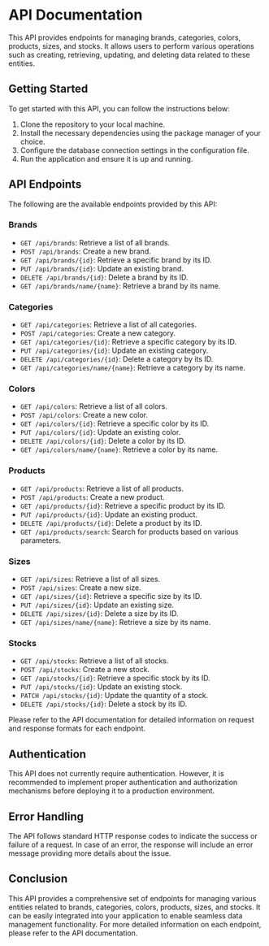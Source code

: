 # API Documentation

This API provides endpoints for managing brands, categories, colors, products, sizes, and stocks. It allows users to perform various operations such as creating, retrieving, updating, and deleting data related to these entities.

## Getting Started

To get started with this API, you can follow the instructions below:

1. Clone the repository to your local machine.
2. Install the necessary dependencies using the package manager of your choice.
3. Configure the database connection settings in the configuration file.
4. Run the application and ensure it is up and running.

## API Endpoints

The following are the available endpoints provided by this API:

### Brands

- `GET /api/brands`: Retrieve a list of all brands.
- `POST /api/brands`: Create a new brand.
- `GET /api/brands/{id}`: Retrieve a specific brand by its ID.
- `PUT /api/brands/{id}`: Update an existing brand.
- `DELETE /api/brands/{id}`: Delete a brand by its ID.
- `GET /api/brands/name/{name}`: Retrieve a brand by its name.

### Categories

- `GET /api/categories`: Retrieve a list of all categories.
- `POST /api/categories`: Create a new category.
- `GET /api/categories/{id}`: Retrieve a specific category by its ID.
- `PUT /api/categories/{id}`: Update an existing category.
- `DELETE /api/categories/{id}`: Delete a category by its ID.
- `GET /api/categories/name/{name}`: Retrieve a category by its name.

### Colors

- `GET /api/colors`: Retrieve a list of all colors.
- `POST /api/colors`: Create a new color.
- `GET /api/colors/{id}`: Retrieve a specific color by its ID.
- `PUT /api/colors/{id}`: Update an existing color.
- `DELETE /api/colors/{id}`: Delete a color by its ID.
- `GET /api/colors/name/{name}`: Retrieve a color by its name.

### Products

- `GET /api/products`: Retrieve a list of all products.
- `POST /api/products`: Create a new product.
- `GET /api/products/{id}`: Retrieve a specific product by its ID.
- `PUT /api/products/{id}`: Update an existing product.
- `DELETE /api/products/{id}`: Delete a product by its ID.
- `GET /api/products/search`: Search for products based on various parameters.

### Sizes

- `GET /api/sizes`: Retrieve a list of all sizes.
- `POST /api/sizes`: Create a new size.
- `GET /api/sizes/{id}`: Retrieve a specific size by its ID.
- `PUT /api/sizes/{id}`: Update an existing size.
- `DELETE /api/sizes/{id}`: Delete a size by its ID.
- `GET /api/sizes/name/{name}`: Retrieve a size by its name.

### Stocks

- `GET /api/stocks`: Retrieve a list of all stocks.
- `POST /api/stocks`: Create a new stock.
- `GET /api/stocks/{id}`: Retrieve a specific stock by its ID.
- `PUT /api/stocks/{id}`: Update an existing stock.
- `PATCH /api/stocks/{id}`: Update the quantity of a stock.
- `DELETE /api/stocks/{id}`: Delete a stock by its ID.

Please refer to the API documentation for detailed information on request and response formats for each endpoint.

## Authentication
This API does not currently require authentication. However, it is recommended to implement proper authentication and authorization mechanisms before deploying it to a production environment.

## Error Handling

The API follows standard HTTP response codes to indicate the success or failure of a request. In case of an error, the response will include an error message providing more details about the issue.

## Conclusion

This API provides a comprehensive set of endpoints for managing various entities related to brands, categories, colors, products, sizes, and stocks. It can be easily integrated into your application to enable seamless data management functionality. For more detailed information on each endpoint, please refer to the API documentation.

